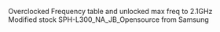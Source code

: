 Overclocked Frequency table and unlocked max freq to 2.1GHz <br>
Modified stock SPH-L300_NA_JB_Opensource from Samsung

